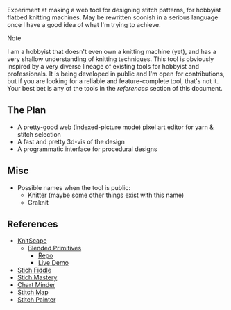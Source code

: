 Experiment at making a web tool for designing stitch patterns, 
for hobbyist flatbed knitting machines.
May be rewritten soonish in a serious language once I have a good idea of what
I'm trying to achieve.

> [!NOTE]
> I am a hobbyist that doesn't even own a knitting machine
> (yet), and has a very shallow understanding of knitting techniques.
> This tool is obviously inspired by a very diverse lineage of existing tools for
> hobbyist and professionals.
> It is being developed in public and I'm open for contributions,
> but if you are looking for a reliable and feature-complete tool, that's not it.
> Your best bet is any of the tools in the *references* section of this document.

## The Plan

- A pretty-good web (indexed-picture mode) pixel art editor for yarn & stitch selection
- A fast and pretty 3d-vis of the design
- A programmatic interface for procedural designs

## Misc

- Possible names when the tool is public:
  - Knitter (maybe some other things exist with this name)
  - Graknit

## References

- [KnitScape](https://knitscape.net)
  - [Blended Primitives](https://depts.washington.edu/machines/projects/blended-primitives/)
    - [Repo](https://github.com/machineagency/blended-primitives)
    - [Live Demo](https://machineagency.github.io/blended-primitives/)
- [Stich Fiddle](https://www.stitchfiddle.com)
- [Stich Mastery](https://stitchmastery.com)
- [Chart Minder](https://www.chart-minder.com/)
- [Stitch Map](https://stitch-maps.com/)
- [Stitch Painter](https://www.cochenille.com/stitch-painter/)

